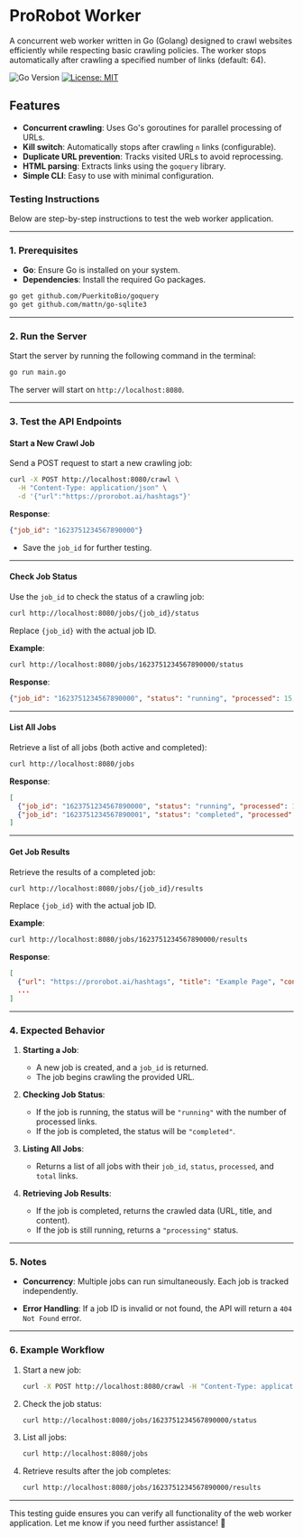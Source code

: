 # ProRobot Worker

A concurrent web worker written in Go (Golang) designed to crawl websites efficiently while respecting basic crawling policies. The worker stops automatically after crawling a specified number of links (default: 64).

![Go Version](https://img.shields.io/badge/go-%3E%3D1.21-blue)
[![License: MIT](https://img.shields.io/badge/License-MIT-yellow.svg)](https://opensource.org/licenses/MIT)

## Features

- **Concurrent crawling**: Uses Go's goroutines for parallel processing of URLs.
- **Kill switch**: Automatically stops after crawling `n` links (configurable).
- **Duplicate URL prevention**: Tracks visited URLs to avoid reprocessing.
- **HTML parsing**: Extracts links using the `goquery` library.
- **Simple CLI**: Easy to use with minimal configuration.

### **Testing Instructions**

Below are step-by-step instructions to test the web worker application.

---

### **1. Prerequisites**

- **Go**: Ensure Go is installed on your system.
- **Dependencies**: Install the required Go packages.

```bash
go get github.com/PuerkitoBio/goquery
go get github.com/mattn/go-sqlite3
```

---

### **2. Run the Server**

Start the server by running the following command in the terminal:

```bash
go run main.go
```

The server will start on `http://localhost:8080`.

---

### **3. Test the API Endpoints**

#### **Start a New Crawl Job**

Send a POST request to start a new crawling job:

```bash
curl -X POST http://localhost:8080/crawl \
  -H "Content-Type: application/json" \
  -d '{"url":"https://prorobot.ai/hashtags"}'
```

**Response**:
```json
{"job_id": "1623751234567890000"}
```

- Save the `job_id` for further testing.

---

#### **Check Job Status**

Use the `job_id` to check the status of a crawling job:

```bash
curl http://localhost:8080/jobs/{job_id}/status
```

Replace `{job_id}` with the actual job ID.

**Example**:
```bash
curl http://localhost:8080/jobs/1623751234567890000/status
```

**Response**:
```json
{"job_id": "1623751234567890000", "status": "running", "processed": 15, "total": 64}
```

---

#### **List All Jobs**

Retrieve a list of all jobs (both active and completed):

```bash
curl http://localhost:8080/jobs
```

**Response**:
```json
[
  {"job_id": "1623751234567890000", "status": "running", "processed": 15, "total": 64},
  {"job_id": "1623751234567890001", "status": "completed", "processed": 64, "total": 64}
]
```

---

#### **Get Job Results**

Retrieve the results of a completed job:

```bash
curl http://localhost:8080/jobs/{job_id}/results
```

Replace `{job_id}` with the actual job ID.

**Example**:
```bash
curl http://localhost:8080/jobs/1623751234567890000/results
```

**Response**:
```json
[
  {"url": "https://prorobot.ai/hashtags", "title": "Example Page", "content": "Lorem ipsum..."},
  ...
]
```

---

### **4. Expected Behavior**

1. **Starting a Job**:
   - A new job is created, and a `job_id` is returned.
   - The job begins crawling the provided URL.

2. **Checking Job Status**:
   - If the job is running, the status will be `"running"` with the number of processed links.
   - If the job is completed, the status will be `"completed"`.

3. **Listing All Jobs**:
   - Returns a list of all jobs with their `job_id`, `status`, `processed`, and `total` links.

4. **Retrieving Job Results**:
   - If the job is completed, returns the crawled data (URL, title, and content).
   - If the job is still running, returns a `"processing"` status.

---

### **5. Notes**

- **Concurrency**: Multiple jobs can run simultaneously. Each job is tracked independently.

- **Error Handling**: If a job ID is invalid or not found, the API will return a `404 Not Found` error.

---

### **6. Example Workflow**

1. Start a new job:
   ```bash
   curl -X POST http://localhost:8080/crawl -H "Content-Type: application/json" -d '{"url":"https://prorobot.ai/hashtags"}'
   ```

2. Check the job status:
   ```bash
   curl http://localhost:8080/jobs/1623751234567890000/status
   ```

3. List all jobs:
   ```bash
   curl http://localhost:8080/jobs
   ```

4. Retrieve results after the job completes:
   ```bash
   curl http://localhost:8080/jobs/1623751234567890000/results
   ```

---

This testing guide ensures you can verify all functionality of the web worker application. Let me know if you need further assistance! 🚀